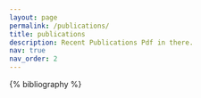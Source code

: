 ```yaml
---
layout: page
permalink: /publications/
title: publications
description: Recent Publications Pdf in there.
nav: true
nav_order: 2
---
```


<!-- _pages/publications.md -->
<div class="publications">

{% bibliography %}

</div>
